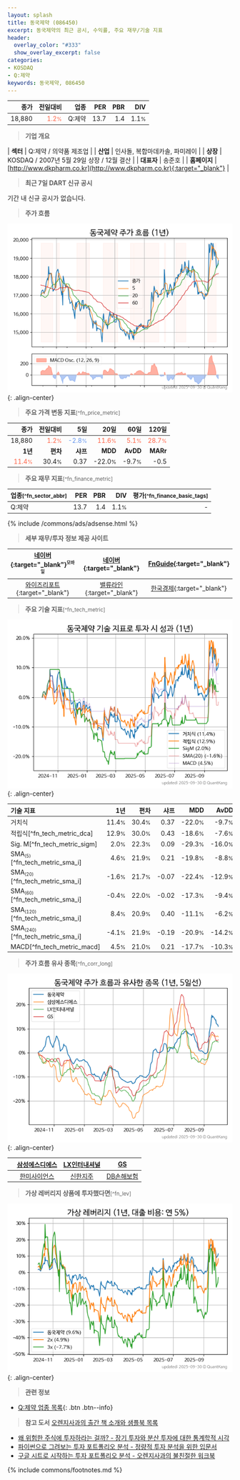 ```yaml
---
layout: splash
title: 동국제약 (086450)
excerpt: 동국제약의 최근 공시, 수익률, 주요 재무/기술 지표
header:
  overlay_color: "#333"
  show_overlay_excerpt: false
categories:
- KOSDAQ
- Q:제약
keywords: 동국제약, 086450
---
```


| **종가** | **전일대비** | **업종** | **PER** | **PBR** | **DIV** |
| -------: | -----------: | -------: | ------: | ------: | ------: |
| 18,880 | <span style="color: tomato">1.2<small>%</small></span> | Q:제약 | 13.7 | 1.4 | 1.1<small>%</small> |

<!-- more -->


> **기업 개요**<a id="company"></a>

| <span style="white-space:nowrap;">**섹터**</span> | Q:제약 / 의약품 제조업 |
| <span style="white-space:nowrap;">**산업**</span> | 인사돌, 복합마데카솔, 파미레이 |
| <span style="white-space:nowrap;">**상장**</span> | KOSDAQ / 2007년 5월 29일 상장 / 12월 결산 |
| <span style="white-space:nowrap;">**대표자**</span> | 송준호 |
| <span style="white-space:nowrap;">**홈페이지**</span> | [http://www.dkpharm.co.kr](http://www.dkpharm.co.kr){:target="_blank"} |


> **최근 7일 DART 신규 공시**<a id="dart"></a>

기간 내 신규 공시가 없습니다.


> **주가 흐름**<a id="price"></a>

![086450](/stock/images/086450.png){: .align-center}


> **주요 가격 변동 지표**<small>[^fn_price_metric]</small>

| **종가** | **전일대비** | **5일** | **20일** | **60일** | **120일** |
| -------: | -----------: | ------: | -------: | -------: | --------: |
| 18,880 | <span style="color: tomato">1.2<small>%</small></span> | <span style="color: cornflowerblue">-2.8<small>%</small></span> | <span style="color: tomato">11.6<small>%</small></span> | <span style="color: tomato">5.1<small>%</small></span> | <span style="color: tomato">28.7<small>%</small></span> |
| **1년** | **편차** | **샤프** | **MDD** | **AvDD** | **MARr** |
| <span style="color: tomato">11.4<small>%</small></span> | 30.4<small>%</small> | 0.37 | -22.0<small>%</small> | -9.7<small>%</small> | -0.5 |


> **주요 재무 지표**<small>[^fn_finance_metric]</small>

| **업종**<small>[^fn_sector_abbr]</small> | **PER** | **PBR** | **DIV** | **평가**<small>[^fn_finance_basic_tags]</small> |
| :--------------------------------------- | ------: | ------: | ------: | ----------------------------------------------: |
| Q:제약 | 13.7 | 1.4 | 1.1<small>%</small> | - |



{% include /commons/ads/adsense.html %}

> **세부 재무/투자 정보 제공 사이트**

| [네이버](https://m.stock.naver.com/domestic/stock/086450/finance/summary){:target="_blank"}<sup><small>모바일</small></sup> | [네이버](https://finance.naver.com/item/coinfo.naver?code=086450){:target="_blank"} | [FnGuide](https://comp.fnguide.com/SVO2/ASP/SVD_Invest.asp?gicode=A086450&MenuYn=Y){:target="_blank"} |
| :---: | :---: | :---: |
| [와이즈리포트](https://comp.wisereport.co.kr/company/c1040001.aspx?cmp_cd=086450){:target="_blank"} | [밸류라인](https://www.valueline.co.kr/finance/summary/086450){:target="_blank"} | [한국경제](https://markets.hankyung.com/stock/086450/financial-summary){:target="_blank"} |


> **주요 기술 지표**<small>[^fn_tech_metric]</small>


![086450](/stock/images/086450_tech.png){: .align-center}

| **기술 지표** | **1년** | **편차** | **샤프** | **MDD** | **AvDD** |
| :------------ | ------: | -----------: | -------: | ------: | -------: |
| 거치식 | 11.4<small>%</small> | 30.4<small>%</small> | 0.37 | -22.0<small>%</small> | -9.7<small>%</small> |
| 적립식[^fn_tech_metric_dca] | 12.9<small>%</small> | 30.0<small>%</small> | 0.43 | -18.6<small>%</small> | -7.6<small>%</small> |
| Sig. M[^fn_tech_metric_sigm] | 2.0<small>%</small> | 22.3<small>%</small> | 0.09 | -29.3<small>%</small> | -16.0<small>%</small> |
| SMA<small><sub>(5)</sub></small>[^fn_tech_metric_sma_i] | 4.6<small>%</small> | 21.9<small>%</small> | 0.21 | -19.8<small>%</small> | -8.8<small>%</small> |
| SMA<small><sub>(20)</sub></small>[^fn_tech_metric_sma_i] | -1.6<small>%</small> | 21.7<small>%</small> | -0.07 | -22.4<small>%</small> | -12.9<small>%</small> |
| SMA<small><sub>(60)</sub></small>[^fn_tech_metric_sma_i] | -0.4<small>%</small> | 22.0<small>%</small> | -0.02 | -17.3<small>%</small> | -9.4<small>%</small> |
| SMA<small><sub>(120)</sub></small>[^fn_tech_metric_sma_i] | 8.4<small>%</small> | 20.9<small>%</small> | 0.40 | -11.1<small>%</small> | -6.2<small>%</small> |
| SMA<small><sub>(240)</sub></small>[^fn_tech_metric_sma_i] | -4.1<small>%</small> | 21.9<small>%</small> | -0.19 | -20.9<small>%</small> | -14.2<small>%</small> |
| MACD[^fn_tech_metric_macd] | 4.5<small>%</small> | 21.0<small>%</small> | 0.21 | -17.7<small>%</small> | -10.3<small>%</small> |


> **주가 흐름 유사 종목**<a id="corr"></a><small>[^fn_corr_long]</small>

![086450](/stock/images/086450_corr.png){: .align-center}

|       | [삼성에스디에스](/018260/) | [LX인터내셔널](/001120/) | [GS](/078930/) |
| :---: | :------------------------------------: | :------------------------------------: | :------------------------------------: |
|       | [한미사이언스](/008930/) | [신한지주](/055550/) | [DB손해보험](/005830/) |


> **가상 레버리지 상품에 투자했다면**<a id="2x"></a><small>[^fn_lev]</small>

![086450](/stock/images/086450_2x.png){: .align-center}


> **관련 정보**

- [Q:제약 업종 목록](/stats/sector/kosdaq_업종_제약_종목/){: .btn .btn--info}

> **참고 도서** [오렌지사과의 출간 책 소개와 샘플북 목록](https://kongdori.tistory.com/691)

- [왜 위험한 주식에 투자하라는 걸까? - 장기 투자와 분산 투자에 대한 통계학적 시각](https://kongdori.tistory.com/421)
- [파이썬으로 그려보는 투자 포트폴리오 분석  - 정량적 투자 분석을 위한 입문서](https://kongdori.tistory.com/643)
- [구글 시트로 시작하는 투자 포트폴리오 분석 - 오렌지사과의 불친절한 워크북](https://kongdori.tistory.com/449)


{% include commons/footnotes.md %}